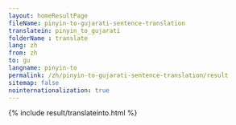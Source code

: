 ```yaml
---
layout: homeResultPage
fileName: pinyin-to-gujarati-sentence-translation
translatein: pinyin_to_gujarati
folderName : translate
lang: zh
from: zh
to: gu
langname: pinyin-to
permalink: /zh/pinyin-to-gujarati-sentence-translation/result
sitemap: false
nointernationalization: true
---
```

{% include result/translateinto.html %}

<script src="/js/result/translation.js" data-foldername="{{page.folderName}}" data-lang="{{page.lang}}"></script>
